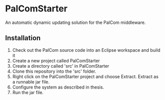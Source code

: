 # PalComStarter
An automatic dynamic updating solution for the PalCom middleware.

## Installation
1. Check out the PalCom source code into an Eclipse workspace and build it
2. Create a new project called PalComStarter
3. Create a directory called 'src' in PalComStarter
4. Clone this repository into the 'src' folder.
5. Right click on the PalComStarter project and choose Extract. Extract as a runnable jar file.
6. Configure the system as described in thesis.
7. Run the jar file.
